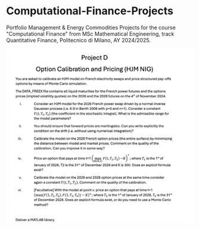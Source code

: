 # Computational-Finance-Projects
Portfolio Management &amp; Energy Commodities Projects for the course "Computational Finance" from MSc Mathematical Engineering, track Quantitative Finance, Politecnico di Milano, AY 2024/2025.

![Alt Text](Energy%20Finance.png "Energy Finance Project")

